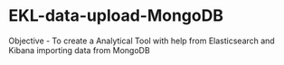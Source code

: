# EKL-data-upload-MongoDB
Objective - To create a Analytical Tool with help from Elasticsearch and Kibana importing data from MongoDB 
